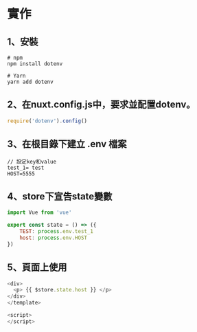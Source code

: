 # 實作

## 1、安裝

```text
# npm 
npm install dotenv

# Yarn 
yarn add dotenv
```

## 2、在nuxt.config.js中，要求並配置dotenv。

```javascript
require('dotenv').config()
```

## 3、在根目錄下建立 .env 檔案

```text
// 設定key和value
test_1= test
HOST=5555
```

## 4、store下宣告state變數

```javascript
import Vue from 'vue'

export const state = () => ({
    TEST: process.env.test_1
    host: process.env.HOST
})
```

## 5、頁面上使用

```javascript
<div>
  <p> {{ $store.state.host }} </p>
</div>
</template>

<script>
</script>
```

